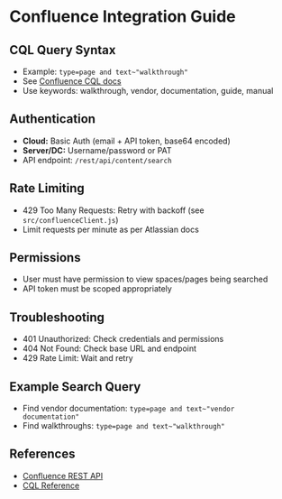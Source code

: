 # Confluence Integration Guide

## CQL Query Syntax
- Example: `type=page and text~"walkthrough"`
- See [Confluence CQL docs](https://developer.atlassian.com/cloud/confluence/advanced-searching-using-cql/)
- Use keywords: walkthrough, vendor, documentation, guide, manual

## Authentication
- **Cloud:** Basic Auth (email + API token, base64 encoded)
- **Server/DC:** Username/password or PAT
- API endpoint: `/rest/api/content/search`

## Rate Limiting
- 429 Too Many Requests: Retry with backoff (see `src/confluenceClient.js`)
- Limit requests per minute as per Atlassian docs

## Permissions
- User must have permission to view spaces/pages being searched
- API token must be scoped appropriately

## Troubleshooting
- 401 Unauthorized: Check credentials and permissions
- 404 Not Found: Check base URL and endpoint
- 429 Rate Limit: Wait and retry

## Example Search Query
- Find vendor documentation: `type=page and text~"vendor documentation"`
- Find walkthroughs: `type=page and text~"walkthrough"`

## References
- [Confluence REST API](https://developer.atlassian.com/cloud/confluence/rest/)
- [CQL Reference](https://developer.atlassian.com/cloud/confluence/advanced-searching-using-cql/)
